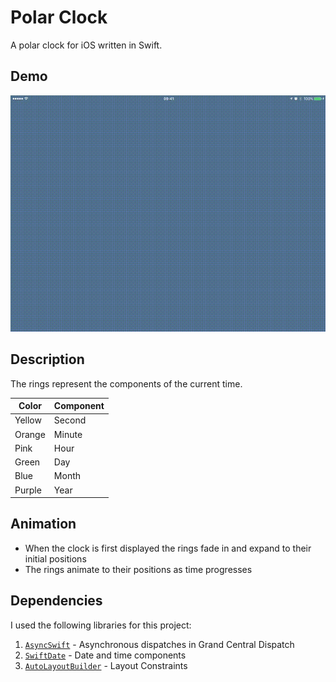# Polar Clock
A polar clock for iOS written in Swift.

## Demo
![demo](PolarClockDemo.gif)

## Description
The rings represent the components of the current time.

Color | Component
--- | ---  
Yellow | Second
Orange | Minute
Pink | Hour
Green | Day
Blue | Month
Purple | Year

## Animation
- When the clock is first displayed the rings fade in and expand to their initial positions
- The rings animate to their positions as time progresses

## Dependencies

I used the following libraries for this project:

1. [`AsyncSwift`](http://github.com/duemunk/Async) - Asynchronous dispatches in Grand Central Dispatch
2. [`SwiftDate`](http://github.com/malcommac/SwiftDate) - Date and time components
3. [`AutoLayoutBuilder`](http://github.com/marcbaldwin/AutoLayoutBuilder) - Layout Constraints
